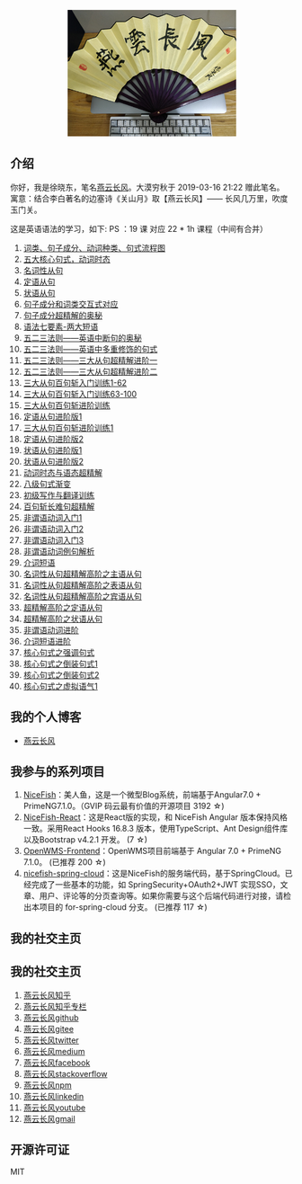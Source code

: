 <p align="center">
    <img width="300" src="src/assets/img/yanyunchangfeng.png">
</p>

##  介绍
你好，我是徐晓东，笔名[燕云长风](https://yanyunchangfeng.com)。大漠穷秋于 2019-03-16 21:22 赠此笔名。   
寓意：结合李白著名的边塞诗《关山月》取【燕云长风】—— 长风几万里，吹度玉门关。

这是英语语法的学习，如下:
  PS ：19 课 对应 22 * 1h 课程（中间有合并）
1.  [词类、句子成分、动词种类、句式流程图](src/assets/img/lesson1.png) 
2.  [五大核心句式，动词时态](src/assets/img/lesson2.png)   
3.  [名词性从句](src/assets/img/lesson3.png) 
4.  [定语从句](src/assets/img/lesson4.png)   
5.  [状语从句](src/assets/img/lesson5.png)   
6.  [句子成分和词类交互式对应](src/assets/img/lesson6.png)   
7.  [句子成分超精解的奥秘](src/assets/img/lesson7.png)   
8.  [语法七要素-两大短语](src/assets/img/lesson8.png)   
9.  [五二三法则——英语中断句的奥秘](src/assets/img/lesson9.png)   
10. [五二三法则——英语中多重修饰的句式](src/assets/img/lesson10.png)   
11. [五二三法则——三大从句超精解进阶一](src/assets/img/lesson11.png)   
12. [五二三法则——三大从句超精解进阶二](src/assets/img/lesson12.png)   
13. [三大从句百句斩入门训练1-62](src/assets/img/lesson13.png)   
14. [三大从句百句斩入门训练63-100](src/assets/img/lesson14.png)   
15. [三大从句百句斩进阶训练](src/assets/img/lesson15.png)   
16. [定语从句进阶版1](src/assets/img/lesson16.png)   
17. [三大从句百句斩进阶训练1](src/assets/img/lesson17.png)   
18. [定语从句进阶版2](src/assets/img/lesson18.png)   
19. [状语从句进阶版1](src/assets/img/lesson19.png)   
23. [状语从句进阶版2](src/assets/img/lesson23.png)   
24. [动词时态与语态超精解](src/assets/img/lesson24.png)   
25. [八级句式渐变](src/assets/img/lesson25.png)   
26. [初级写作与翻译训练](src/assets/img/lesson26.png)   
27. [百句斩长难句超精解](src/assets/img/lesson27.png)   
28. [非谓语动词入门1](src/assets/img/lesson28.png)   
29. [非谓语动词入门2](src/assets/img/lesson29.png)   
30. [非谓语动词入门3](src/assets/img/lesson30.png)   
31. [非谓语动词例句解析](src/assets/img/lesson31.png)   
32. [介词短语](src/assets/img/lesson32.png)   
35. [名词性从句超精解高阶之主语从句](src/assets/img/lesson35.png)   
36. [名词性从句超精解高阶之表语从句](src/assets/img/lesson36.png)   
37. [名词性从句超精解高阶之宾语从句](src/assets/img/lesson37.png)   
38. [超精解高阶之定语从句](src/assets/img/lesson38.png)   
39. [超精解高阶之状语从句](src/assets/img/lesson39.png)   
40. [非谓语动词进阶](src/assets/img/lesson40.png)   
42. [介词短语进阶](src/assets/img/lesson42.png)   
86. [核心句式之强调句式](src/assets/img/lesson86.png)   
87. [核心句式之倒装句式1](src/assets/img/lesson87.png)   
88. [核心句式之倒装句式2](src/assets/img/lesson88.png)   
89. [核心句式之虚拟语气1](src/assets/img/lesson89.png)   


## 我的个人博客  

* [燕云长风](https://yanyunchangfeng.com) 

## 我参与的系列项目

1. [NiceFish]( https://gitee.com/mumu-osc/NiceFish)：美人鱼，这是一个微型Blog系统，前端基于Angular7.0 + PrimeNG7.1.0。（GVIP 码云最有价值的开源项目 3192 ☆)
2. [NiceFish-React](https://github.com/damoqiongqiu/NiceFish-React)：这是React版的实现，和 NiceFish Angular 版本保持风格一致。采用React Hooks 16.8.3 版本，使用TypeScript、Ant Design组件库以及Bootstrap v4.2.1 开发。  (7 ☆)
3. [OpenWMS-Frontend](https://gitee.com/mumu-osc/OpenWMS-Frontend)：OpenWMS项目前端基于 Angular 7.0 + PrimeNG 7.1.0。  (已推荐 200 ☆)
4. [nicefish-spring-cloud](https://gitee.com/mumu-osc/nicefish-spring-cloud)：这是NiceFish的服务端代码，基于SpringCloud。已经完成了一些基本的功能，如 SpringSecurity+OAuth2+JWT 实现SSO，文章、用户、评论等的分页查询等。如果你需要与这个后端代码进行对接，请检出本项目的 for-spring-cloud 分支。 (已推荐 117 ☆)
 
## 我的社交主页  

## 我的社交主页  

1.  [燕云长风知乎](https://zhihu.com/people/hbxyxuxiaodong)  
2.  [燕云长风知乎专栏](https://zhuanlan.zhihu.com/yanyunchangfeng) 
3.  [燕云长风github](https://github.com/yanyunchangfeng)  
4.  [燕云长风gitee](https://gitee.com/yanyunchangfeng)  
5.  [燕云长风twitter](https://twitter.com/yanyunchangfeng)  
6.  [燕云长风medium](https://medium.com/@yanyunchangfeng)  
7.  [燕云长风facebook](https://facebook.com/yanyunchangfeng)  
8.  [燕云长风stackoverflow](http://stackoverflow.com/users/11366314)  
9.  [燕云长风npm](https://npmjs.com/~yanyunchangfeng)  
10. [燕云长风linkedin](https://www.linkedin.com/in/yanyunchangfeng)  
11. [燕云长风youtube](https://www.youtube.com/channel/UCaz2-l8Bd8tTBf1q-2ww7VA)  
12. [燕云长风gmail](mailto:yanyunchangfeng@gamil.com)

## 开源许可证

MIT